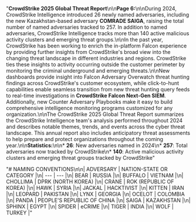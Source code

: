 "**CrowdStrike 2025 Global Threat Report**\n\n**Page 6:**\n\nDuring 2024, CrowdStrike Intelligence introduced 26 newly named adversaries, including the new Kazakhstan-based adversary **COMRADE SAIGA**, raising the total number of named adversaries tracked to 257. In addition to named adversaries, CrowdStrike Intelligence tracks more than 140 active malicious activity clusters and emerging threat groups.\n\nIn the past year, CrowdStrike has been working to enrich the in-platform Falcon experience by providing further insights from CrowdStrike's broad view into the changing threat landscape in different industries and regions. CrowdStrike ties these insights to activity occurring outside the customer perimeter by monitoring the criminal underground and emerging threats.\n\nNew dashboards provide insight into Falcon Adversary Overwatch threat hunting findings across CrowdStrike's customer ecosystem, while click-to-hunt capabilities enable seamless transition from new threat hunting query feeds to real-time investigations in **CrowdStrike Falcon Next-Gen SIEM**. Additionally, new Counter Adversary Playbooks make it easy to build comprehensive intelligence monitoring programs customized for any organization.\n\nThe CrowdStrike 2025 Global Threat Report summarizes the CrowdStrike Intelligence team's analysis performed throughout 2024 and describes notable themes, trends, and events across the cyber threat landscape. This annual report also includes anticipatory threat assessments to help prepare and protect organizations throughout the coming year.\n\n**Statistics:**\n\n* **26**: New adversaries named in 2024\n* **257**: Total adversaries now tracked by CrowdStrike\n* **140**: Active malicious activity clusters and emerging threat groups tracked by CrowdStrike"


"# NAMING CONVENTIONS\n\n| ADVERSARY | NATION-STATE OR CATEGORY |\n| --- | --- |\n| BEAR | RUSSIA |\n| BUFFALO | VIETNAM |\n| CHOLLIMA | DPRK (NORTH KOREA) |\n| CRANE | ROK (REPUBLIC OF KOREA) |\n| HAWK | SYRIA |\n| JACKAL | HACKTIVIST |\n| KITTEN | IRAN |\n| LEOPARD | PAKISTAN |\n| LYNX | GEORGIA |\n| OCELOT | COLOMBIA |\n| PANDA | PEOPLE'S REPUBLIC OF CHINA |\n| SAIGA | KAZAKHSTAN |\n| SPHINX | EGYPT |\n| SPIDER | eCRIME |\n| TIGER | INDIA |\n| WOLF | TURKEY |"
